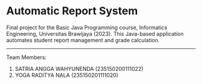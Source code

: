 # Automatic Report System
Final project for the Basic Java Programming course, Informatics Engineering, Universitas Brawijaya (2023). This Java-based application automates student report management and grade calculation.

---

Team Members:
1. SATRIA ANGGA WAHYUNENDA (235150200111022)
2. YOGA RADITYA NALA (235150201111020)
